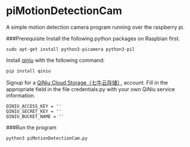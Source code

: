 piMotionDetectionCam
====================

A simple motion detection camera program running over the raspberry pi.

###Prerequisite
Install the following python packages on Raspbian first.

    sudo apt-get install python3-picamera python3-pil

Install [qiniu](https://github.com/qiniu/python-sdk/) with the following command:

    pip install qiniu

Signup for a [QiNiu Cloud Storage（七牛云存储）](http://www.qiniu.com/) account. Fill in the appropriate field in the file credentials.py with your own QiNiu service information.
```
QINIU_ACCESS_KEY = ''
QINIU_SECRET_KEY = ''
QINIU_BUCKET_NAME = ''
```

###Run the program

    python3 piMotionDetectionCam.py
